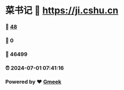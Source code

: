# 菜书记 :link: https://ji.cshu.cn 
### :page_facing_up: [48](https://ji.cshu.cn/tag.html) 
### :speech_balloon: 0 
### :hibiscus: 46499 
### :alarm_clock: 2024-07-01 07:41:16 
### Powered by :heart: [Gmeek](https://github.com/Meekdai/Gmeek)
